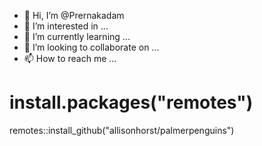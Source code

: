 - 👋 Hi, I’m @Prernakadam
- 👀 I’m interested in ...
- 🌱 I’m currently learning ...
- 💞️ I’m looking to collaborate on ...
- 📫 How to reach me ...
# install.packages("remotes")
remotes::install_github("allisonhorst/palmerpenguins")

<!---
Prernakadam/Prernakadam is a ✨ special ✨ repository because its `README.md` (this file) appears on your GitHub profile.
You can click the Preview link to take a look at your changes.
--->
